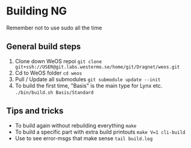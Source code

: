 Building NG
========================================================================
Remember not to use sudo all the time

General build steps
-------------------------------------------------------------------------
1. Clone down WeOS repoi
   `git clone git+ssh://USER@git.labs.westermo.se/home/git/Dragnet/weos.git`
2. Cd to WeOS folder
   `cd weos`
3. Pull / Update all submodules
   `git submodule update --init`
4. To build the first time, "Basis" is the main type for Lynx etc.
   `./bin/build.sh Basis/Standard`

Tips and tricks
-----------------------------------------------------------------------
* To build again without rebuilding everything
  `make`
* To build a specific part with extra build printouts
  `make V=1 cli-build`
* Use to see error-msgs that make sense
  `tail build.log`
